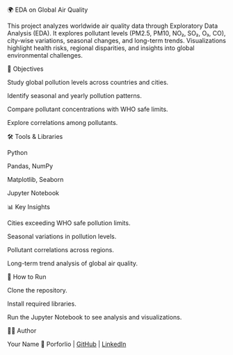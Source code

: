 🌍 EDA on Global Air Quality

This project analyzes worldwide air quality data through Exploratory Data Analysis (EDA). It explores pollutant levels (PM2.5, PM10, NO₂, SO₂, O₃, CO), city-wise variations, seasonal changes, and long-term trends. Visualizations highlight health risks, regional disparities, and insights into global environmental challenges.

📌 Objectives

Study global pollution levels across countries and cities.

Identify seasonal and yearly pollution patterns.

Compare pollutant concentrations with WHO safe limits.

Explore correlations among pollutants.

🛠️ Tools & Libraries

Python

Pandas, NumPy

Matplotlib, Seaborn

Jupyter Notebook

📊 Key Insights

Cities exceeding WHO safe pollution limits.

Seasonal variations in pollution levels.

Pollutant correlations across regions.

Long-term trend analysis of global air quality.

🚀 How to Run

Clone the repository.

Install required libraries.

Run the Jupyter Notebook to see analysis and visualizations.

👨‍💻 Author

Your Name
🔗 Porforlio
 | [GitHub](https://github.com/habib-dev1/)
 | [LinkedIn](https://www.linkedin.com/in/habib-amz-a678592b6/)
